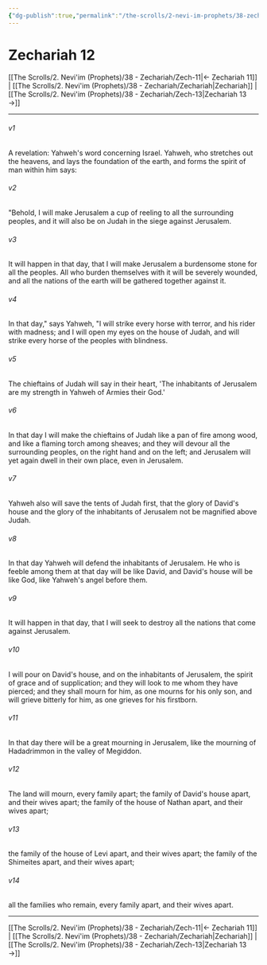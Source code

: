 ```yaml
---
{"dg-publish":true,"permalink":"/the-scrolls/2-nevi-im-prophets/38-zechariah/zech-12/","tags":["TheScrolls","TorahLawofMoses"]}
---
```



# Zechariah 12

[[The Scrolls/2. Nevi'im (Prophets)/38 - Zechariah/Zech-11\|← Zechariah 11]] | [[The Scrolls/2. Nevi'im (Prophets)/38 - Zechariah/Zechariah\|Zechariah]] | [[The Scrolls/2. Nevi'im (Prophets)/38 - Zechariah/Zech-13\|Zechariah 13 →]]
***



###### v1 
A revelation: Yahweh's word concerning Israel. Yahweh, who stretches out the heavens, and lays the foundation of the earth, and forms the spirit of man within him says: 

###### v2 
"Behold, I will make Jerusalem a cup of reeling to all the surrounding peoples, and it will also be on Judah in the siege against Jerusalem. 

###### v3 
It will happen in that day, that I will make Jerusalem a burdensome stone for all the peoples. All who burden themselves with it will be severely wounded, and all the nations of the earth will be gathered together against it. 

###### v4 
In that day," says Yahweh, "I will strike every horse with terror, and his rider with madness; and I will open my eyes on the house of Judah, and will strike every horse of the peoples with blindness. 

###### v5 
The chieftains of Judah will say in their heart, 'The inhabitants of Jerusalem are my strength in Yahweh of Armies their God.' 

###### v6 
In that day I will make the chieftains of Judah like a pan of fire among wood, and like a flaming torch among sheaves; and they will devour all the surrounding peoples, on the right hand and on the left; and Jerusalem will yet again dwell in their own place, even in Jerusalem. 

###### v7 
Yahweh also will save the tents of Judah first, that the glory of David's house and the glory of the inhabitants of Jerusalem not be magnified above Judah. 

###### v8 
In that day Yahweh will defend the inhabitants of Jerusalem. He who is feeble among them at that day will be like David, and David's house will be like God, like Yahweh's angel before them. 

###### v9 
It will happen in that day, that I will seek to destroy all the nations that come against Jerusalem. 

###### v10 
I will pour on David's house, and on the inhabitants of Jerusalem, the spirit of grace and of supplication; and they will look to me whom they have pierced; and they shall mourn for him, as one mourns for his only son, and will grieve bitterly for him, as one grieves for his firstborn. 

###### v11 
In that day there will be a great mourning in Jerusalem, like the mourning of Hadadrimmon in the valley of Megiddon. 

###### v12 
The land will mourn, every family apart; the family of David's house apart, and their wives apart; the family of the house of Nathan apart, and their wives apart; 

###### v13 
the family of the house of Levi apart, and their wives apart; the family of the Shimeites apart, and their wives apart; 

###### v14 
all the families who remain, every family apart, and their wives apart.

***
[[The Scrolls/2. Nevi'im (Prophets)/38 - Zechariah/Zech-11\|← Zechariah 11]] | [[The Scrolls/2. Nevi'im (Prophets)/38 - Zechariah/Zechariah\|Zechariah]] | [[The Scrolls/2. Nevi'im (Prophets)/38 - Zechariah/Zech-13\|Zechariah 13 →]]
